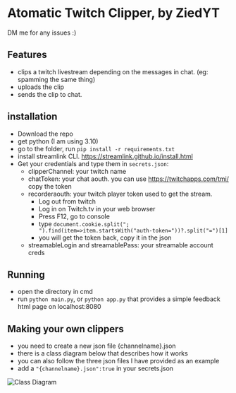 # Atomatic Twitch Clipper, by ZiedYT
DM me for any issues :)

## Features
- clips a twitch livestream depending on the messages in chat. (eg: spamming the same thing)
- uploads the clip
- sends the clip to chat.

## installation
- Download the repo
- get python (I am using 3.10)
- go to the folder, run `pip install -r requirements.txt`
- install streamlink CLI. https://streamlink.github.io/install.html
- Get your credentials and type them in `secrets.json`:
    - clipperChannel: your twitch name   
    - chatToken: your chat aouth. you can use https://twitchapps.com/tmi/ copy the token
    -  recorderaouth: your twitch player token used to get the stream. 
        - Log out from twitch
        - Log in on Twitch.tv in your web browser
        - Press F12, go to console
        - type `document.cookie.split("; ").find(item=>item.startsWith("auth-token="))?.split("=")[1]`
        - you will get the token back, copy it in the json
    - streamableLogin and streamablePass: your streamable account creds
## Running
- open the directory in cmd
- run `python main.py`, or `python app.py` that provides a simple feedback html page on localhost:8080
## Making your own clippers
- you need to create a new json file {channelname}.json
- there is a class diagram below that describes how it works
- you can also follow the three json files I have provided as an example
- add a `"{channelname}.json":true` in your secrets.json

![Class Diagram](https://cdn-0.plantuml.com/plantuml/png/ZLPVZzis37_tfo3oiXRN1DYhWHOjEWpeSDYAhMzDCJ0MBzPEfZnHlkmMxBjFb2B7HWx3dcAHFrBaZt-Kzn8nn6bmJUTG101WGCiuZkT6Fo1zxM0ICX0zE8y6ka26E5fq0iW6HhMBFGsAIB_GEJkE5AJPAlxZ5VxgTPjTPFZ23pm4FopzxluGpyNyf_IrjbDT-l9gW97ML_xJp8bKuRaXxFfwWa1Z826EW11FDYQLn40ux9fjrsE4WuyjT9wPkYWr9zKqsu54y4XWA2Qb3yqsKEU3eP0kdk-jidFJeNDoSUyiFwetmIS2eUD07Cdai6HtTOH-YdqBptuADRpHuJEbat-aH8eQt1CV5UNoB_Y7cGG1oo395nifsD7oyLUCr48kjG02qoc3WPueFCCIjMlkhFp2pZ8fwrrFtQE0VRWaGG6gEY6pmu_9Mg6QQ-cIB0Qyy90SDtT7YZyJ1f82ZtQWX1h6DwCN6wtdv438AUDpAcz0b7kCCCFVlgruJLD1hrSLtzG2RivDxTbIg-nra6FkM24sMP1hSi3kiPJ-Yp9yuLxFbNB6WTObISw3IhCTCxbM_LMZsZtfizccIpzxYOc65df_WW7vkMIao3cK12lXd7fYm58VAvVmoS0wKUt48ruxCINSUOveEHEebUKe6ZESa3MIxB7PLWDfuTvArDunjekYvHnj7hKZbIhaFj5IInbG5LM2PSysTzsoCS2pmlUiycA8WVA285CdQGvWdT2JDUHX6dNEITEnB16v8_3BUmxe24u1yoX_-FmfJKvHuC7HlJzQRk4g-9q6j6u9-OmYAuG6T_B1D7VfRlJcH-lerODLPEpVvAY-sEWeyLA2qm7AujnAWU8KMEPkqgGQF4WCs4M0ETjpyvMz3aN9-33fjnB_hPaNagxJKhYRkksWsKODOnaxP4dki1RgQae61ofjPRcKwsHZFqzL8cpFTOe-iOvZ2_MiN2TlQbbktRC6q7ilTEq1_qJ1OLuPy_gglIGTCGRhHVV8XoxQ9zqZCmtQ99YbkbCmEaArOveDhuYTShcWiY9Ue7B446kVt92gta_u37XXmqzEwuPvFcVAbU5v8Ze_SQImJk8sn9p4X_jxDR5Hgbdf-fUJg8DRiPl_aqtTG3sviSoqeSDqJ2tH1vA-XVBhdL6pkZ5gIqYpFLas_lIR_PlAdYfd-7fzAxv1z2Kc1Tpuq19dRGlT509np60DioJweidTdekqlW-NvUw7WsNKXfEA_k5Y_UhrRi_5TLv3Tzyhn_d9gb1uyCxvam0kFIKpMDXjYntNwAgjBYbdAEZ3mWikTkjIBokyplZTswXSfx9UgxgCutoTXK1_JZQG0Tqloo5Xpu2QmwqklopIvY9to63emJ81WblgoxE8WMOtqQicoQqiezcpEZcGAaqYBgXoG3QI3_GN3gCZBTHD7Lh0_sOylm0sWkNEJOP4OwbjkqvzpxegZIVXxoBqc6X5VgxOMpPqPYx_Gc6xVLV_khMRFA2RfUxcuMWkuAAipzLAVFjwhjNpVxhc5gY0-TJ2Pls8RfggKjoyC2fkqrI9gcztmHLterA39VbNQDEy9pRJuFu5)